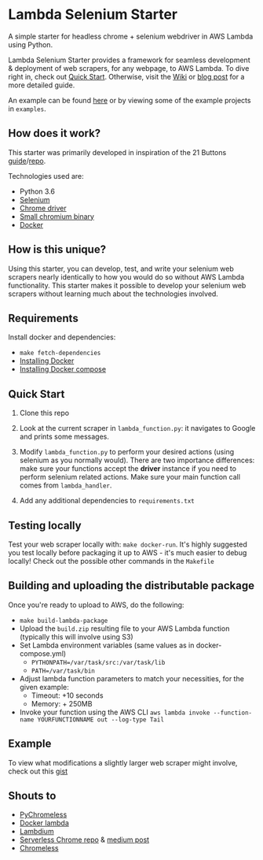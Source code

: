 # Lambda Selenium Starter
A simple starter for headless chrome + selenium webdriver in AWS Lambda using Python.

Lambda Selenium Starter provides a framework for seamless development & deployment of web scrapers, for any webpage, to AWS Lambda. To dive right in, check out [Quick Start](#quick-start). Otherwise, visit the [Wiki](https://github.com/OpenLoopHealth/lambda-selenium-starter/wiki/Development-Guide) or [blog post](https://noahsb.github.io/selenium-on-aws-lambda) for a more detailed guide.

An example can be found [here](#example) or by viewing some of the example projects in `examples`.

## How does it work?

This starter was primarily developed in inspiration of the 21 Buttons [guide](https://engineering.21buttons.com/crawling-thousands-of-products-using-aws-lambda-80332e259de1)/[repo](https://github.com/jairovadillo/pychromeless/).

Technologies used are:
* Python 3.6
* [Selenium](https://www.selenium.dev/)
* [Chrome driver](https://sites.google.com/a/chromium.org/chromedriver/)
* [Small chromium binary](https://github.com/adieuadieu/serverless-chrome/releases)
* [Docker](https://docs.docker.com/engine/installation/#get-started)

## How is this unique?

Using this starter, you can develop, test, and write your selenium web scrapers nearly identically to how you would do so without AWS Lambda functionality. This starter makes it possible to develop your selenium web scrapers without learning much about the technologies involved.

## Requirements

Install docker and dependencies:

* `make fetch-dependencies`
* [Installing Docker](https://docs.docker.com/engine/installation/#get-started)
* [Installing Docker compose](https://docs.docker.com/compose/install/#install-compose)

## Quick Start

1. Clone this repo

2. Look at the current scraper in `lambda_function.py`: it navigates to Google and prints some messages.

3. Modify `lambda_function.py` to perform your desired actions (using selenium as you normally would). There are two importance differences: make sure your functions accept the **driver** instance if you need to perform selenium related actions. Make sure your main function call comes from `lambda_handler`.

4. Add any additional dependencies to `requirements.txt`

## Testing locally

Test your web scraper locally with: `make docker-run`. It's highly suggested you test locally before packaging it up to AWS - it's much easier to debug locally! Check out the possible other commands in the `Makefile`

## Building and uploading the distributable package

Once you're ready to upload to AWS, do the following:

* `make build-lambda-package`
* Upload the `build.zip` resulting file to your AWS Lambda function (typically this will involve using S3)
* Set Lambda environment variables (same values as in docker-compose.yml)
    * `PYTHONPATH=/var/task/src:/var/task/lib`
    * `PATH=/var/task/bin`
* Adjust lambda function parameters to match your necessities, for the given example:
    * Timeout: +10 seconds
    * Memory: + 250MB
* Invoke your function using the AWS CLI `aws lambda invoke --function-name YOURFUNCTIONNAME out --log-type Tail`

## Example

To view what modifications a slightly larger web scraper might involve, check out this [gist](https://gist.github.com/noahsb/37f5746ea55f0bc9a9228cea164fec52)

## Shouts to
* [PyChromeless](https://github.com/jairovadillo/pychromeless/)
* [Docker lambda](https://github.com/lambci/docker-lambda)
* [Lambdium](https://github.com/smithclay/lambdium)
* [Serverless Chrome repo](https://github.com/adieuadieu/serverless-chrome) & [medium post](https://medium.com/@marco.luethy/running-headless-chrome-on-aws-lambda-fa82ad33a9eb)
* [Chromeless](https://github.com/graphcool/chromeless)
